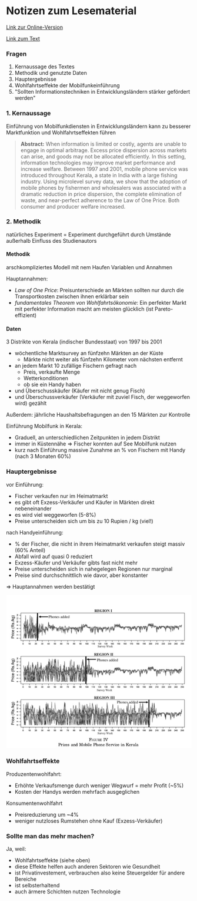 # Notizen zum Lesematerial

[Link zur Online-Version](https://skriptum.github.io/vwl1/#/VL_VWL/2021-11-29-Lesenotizen)

[Link zum Text](https://web.stanford.edu/class/comm1a/readings/jensen-digital-divide.pdf)

### Fragen

1. Kernaussage des Textes
2. Methodik und genutzte Daten
3. Hauptergebnisse
4. Wohlfahrtseffekte der Mobilfunkeinführung
5. "Sollten Informationstechniken in Entwicklungsländern stärker gefördert werden"

### 1. Kernaussage

Einführung von Mobilfunkdiensten in Entwicklungsländern kann zu besserer Marktfunktion und Wohlfahrtseffekten führen

> **Abstract:** When information is limited or costly, agents are unable to engage in optimal arbitrage. Excess price dispersion across markets can arise, and goods may not be allocated efficiently. In this setting, information technologies may improve market performance and increase welfare. Between 1997 and 2001, mobile phone service was introduced throughout Kerala, a state in India with a large fishing industry. Using microlevel survey data, we show that the adoption of mobile phones by fishermen and wholesalers was associated with a dramatic reduction in price dispersion, the complete elimination of waste, and near-perfect adherence to the Law of One Price. Both consumer and producer welfare increased.

### 2. Methodik

natürliches Experiment = Experiment durchgeführt durch Umstände außerhalb Einfluss des Studienautors

#### Methodik

arschkompliziertes Modell mit nem Haufen Variablen und Annahmen

Hauptannahmen: 

- *Law of One Price*: Preisunterschiede an Märkten sollten nur durch die Transportkosten zwischen ihnen erklärbar sein
- *fundamentales Theorem von Wohlfahrtsökonomie*: Ein perfekter Markt mit perfekter Information macht am meisten glücklich (ist Pareto-effizient)

#### Daten

3 Distrikte von Kerala (indischer Bundesstaat) von 1997 bis 2001

- wöchentliche Marktsurvey an fünfzehn Märkten an der Küste
    - Märkte nicht weiter als fünfzehn Kilometer vom nächsten entfernt
- an jedem Markt 10 zufällige Fischern gefragt nach
    - Preis, verkaufte Menge
    - Wetterkonditionen
    - ob sie ein Handy haben
- und Überschusskäufer (Käufer mit nicht genug Fisch)
- und Überschussverkäufer (Verkäufer mit zuviel Fisch, der weggeworfen wird) gezählt

Außerdem: jährliche Haushaltsbefragungen an den 15 Märkten zur Kontrolle

Einführung Mobilfunk in Kerala:

- Graduell, an unterschiedlichen Zeitpunkten in jedem Distrikt
- immer in Küstennähe => Fischer konnten auf See Mobilfunk nutzen
- kurz nach Einführung massive Zunahme an % von Fischern mit Handy (nach 3 Monaten 60%)

### Hauptergebnisse

vor Einführung:

- Fischer verkaufen nur im Heimatmarkt
- es gibt oft Exzess-Verkäufer und Käufer in Märkten direkt nebeneinander
- es wird viel weggeworfen (5-8%)
- Preise unterscheiden sich um bis zu 10 Rupien / kg (viel!)

nach Handyeinführung:

- % der Fischer, die nicht in ihrem Heimatmarkt verkaufen steigt massiv (60% Anteil)
- Abfall wird auf quasi 0 reduziert
- Exzess-Käufer und Verkäufer gibts fast nicht mehr
- Preise unterscheiden sich in nahegelegen Regionen nur marginal
- Preise sind durchschnittlich wie davor, aber konstanter

=> Hauptannahmen werden bestätigt

![21-11-29_00-01](../images/21-11-29_00-01.jpg)

### Wohlfahrtseffekte

Produzentenwohlfahrt:

- Erhöhte Verkaufsmenge durch weniger Wegwurf = mehr Profit (~5%)
- Kosten der Handys werden mehrfach ausgeglichen

Konsumentenwohlfahrt

- Preisreduzierung um ~4%
- weniger nutzloses Rumstehen ohne Kauf (Exzess-Verkäufer)



### Sollte man das mehr machen? 

Ja, weil:

- Wohlfahrtseffekte (siehe oben)
- diese Effekte helfen auch anderen Sektoren wie Gesundheit 
- ist Privatinvestement, verbrauchen also keine Steuergelder für andere Bereiche
- ist selbsterhaltend
- auch ärmere Schichten nutzen Technologie


